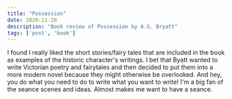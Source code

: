 ```yaml
---
title: "Possession"
date: 2020-11-28
description: "Book review of Possession by A.S. Bryatt"
tags: ['post', 'book']
---
```

I found I really liked the short stories/fairy tales that are included in the
book as examples of the historic character's writings. I bet that Byatt wanted to
write Victorian poetry and fairytales and then decided to put them into a more modern
novel because they might otherwise be overlooked. And hey, you do what you need to do
to write what you want to write! I'm a big fan of the seance scenes and ideas. 
Almost makes me want to have a seance.
